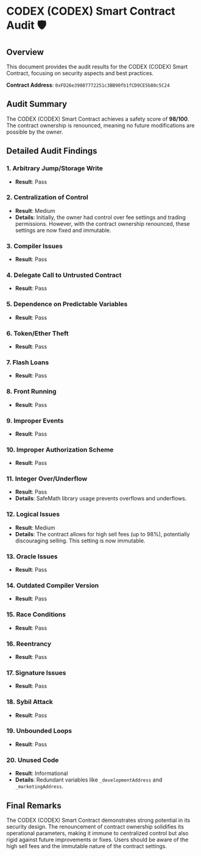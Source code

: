 # CODEX (CODEX) Smart Contract Audit 🛡️

## Overview
This document provides the audit results for the CODEX (CODEX) Smart Contract, focusing on security aspects and best practices.

**Contract Address**: `0xFD26e39807772251c3BB90fb1fCD9CE5b80c5C24`

## Audit Summary
The CODEX (CODEX) Smart Contract achieves a safety score of **98/100**. The contract ownership is renounced, meaning no future modifications are possible by the owner.

## Detailed Audit Findings

### 1. Arbitrary Jump/Storage Write
- **Result**: Pass

### 2. Centralization of Control
- **Result**: Medium
- **Details**: Initially, the owner had control over fee settings and trading permissions. However, with the contract ownership renounced, these settings are now fixed and immutable.

### 3. Compiler Issues
- **Result**: Pass

### 4. Delegate Call to Untrusted Contract
- **Result**: Pass

### 5. Dependence on Predictable Variables
- **Result**: Pass

### 6. Token/Ether Theft
- **Result**: Pass

### 7. Flash Loans
- **Result**: Pass

### 8. Front Running
- **Result**: Pass

### 9. Improper Events
- **Result**: Pass

### 10. Improper Authorization Scheme
- **Result**: Pass

### 11. Integer Over/Underflow
- **Result**: Pass
- **Details**: SafeMath library usage prevents overflows and underflows.

### 12. Logical Issues
- **Result**: Medium
- **Details**: The contract allows for high sell fees (up to 98%), potentially discouraging selling. This setting is now immutable.

### 13. Oracle Issues
- **Result**: Pass

### 14. Outdated Compiler Version
- **Result**: Pass

### 15. Race Conditions
- **Result**: Pass

### 16. Reentrancy
- **Result**: Pass

### 17. Signature Issues
- **Result**: Pass

### 18. Sybil Attack
- **Result**: Pass

### 19. Unbounded Loops
- **Result**: Pass

### 20. Unused Code
- **Result**: Informational
- **Details**: Redundant variables like `_developmentAddress` and `_marketingAddress`.

## Final Remarks
The CODEX (CODEX) Smart Contract demonstrates strong potential in its security design. The renouncement of contract ownership solidifies its operational parameters, making it immune to centralized control but also rigid against future improvements or fixes. Users should be aware of the high sell fees and the immutable nature of the contract settings.
```
